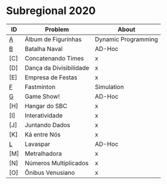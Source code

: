 # **Subregional 2020**

| ID  |  Problem  | About |
| - | ------------------- | -------- |
| [A](https://github.com/3Strela/Competitive_Programing/blob/master/Competitions/ACM-ICPC_Brazil_Subregional/AnyEx/Album.cpp) | Álbum de Figurinhas | Dynamic Programming |
| [B](https://github.com/3Strela/Competitive_Programing/blob/master/Competitions/ACM-ICPC_Brazil_Subregional/AnyEx/BatalhaNaval.cpp) | Batalha Naval | AD-Hoc |
| [C] | Concatenando Times | x |
| [D] | Dança da Divisibilidade | x |
| [E] | Empresa de Festas | x |
| [F](https://github.com/3Strela/Competitive_Programing/blob/master/Competitions/ACM-ICPC_Brazil_Subregional/AnyEx/Fastminton.cpp) | Fastminton | Simulation |
| [G](https://github.com/3Strela/Competitive_Programing/blob/master/Competitions/ACM-ICPC_Brazil_Subregional/AnyEx/GameShow.cpp) | Game Show! | AD-Hoc |
| [H] | Hangar do SBC | x |
| [I] | Interatividade | x |
| [J] | Juntando Dados | x |
| [K] | Ká entre Nós | x |
| [L](https://github.com/3Strela/Competitive_Programing/blob/master/Competitions/ACM-ICPC_Brazil_Subregional/AnyEx/Lavaspar.cpp) | Lavaspar | AD-Hoc |
| [M] | Metralhadora | x |
| [N] | Números Multiplicados | x |
| [O] | Ônibus Venusiano | x |